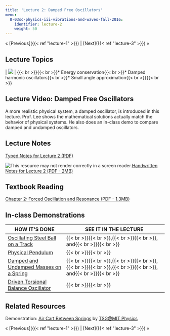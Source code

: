 ```yaml
---
title: 'Lecture 2: Damped Free Oscillators'
menu:
  8-03sc-physics-iii-vibrations-and-waves-fall-2016:
    identifier: lecture-2
    weight: 50
---
```

« [Previous]({{< ref "lecture-1" >}}) | [Next]({{< ref "lecture-3" >}}) »

Lecture Topics
--------------

| ![](https://open-learning-course-data.s3.amazonaws.com/8-03sc-physics-iii-vibrations-and-waves-fall-2016/d84c4840774099632dde60e238f0fcc8_L2.jpg) | {{< br >}}{{< br >}}*   Energy conservation{{< br >}}*   Damped harmonic oscillators{{< br >}}*   Small angle approximation{{< br >}}{{< br >}} 

Lecture Video: Damped Free Oscillators
--------------------------------------

A more realistic physical system, a damped oscillator, is introduced in this lecture. Prof. Lee shows the mathematical solutions actually match the behavior of physical systems. He also does an in-class demo to compare damped and undamped oscillators.

Lecture Notes
-------------

[Typed Notes for Lecture 2 (PDF)](https://open-learning-course-data.s3.amazonaws.com/8-03sc-physics-iii-vibrations-and-waves-fall-2016/910ef4a939ed4daa2eafd1f5b06f24fa_MIT8_03SCF16_Lec2.pdf)

![This resource may not render correctly in a screen reader.](/images/inacessible.gif)[Handwritten Notes for Lecture 2 (PDF - 2MB)](https://open-learning-course-data.s3.amazonaws.com/8-03sc-physics-iii-vibrations-and-waves-fall-2016/7d59f030fe17d65ac52e99f715163e98_MIT8_03SCF16_hw_Lec2.pdf)

Textbook Reading
----------------

[Chapter 2: Forced Oscillation and Resonance (PDF - 1.3MB)](https://open-learning-course-data.s3.amazonaws.com/8-03sc-physics-iii-vibrations-and-waves-fall-2016/782069da3820fc514c10c26ae0c15b01_MIT8_03SCF16_Text_Ch2.pdf)

In-class Demonstrations
-----------------------

| HOW IT'S DONE | SEE IT IN THE LECTURE |
| --- | --- |
| [Oscillating Steel Ball on a Track](http://tsgphysics.mit.edu/front/?page=demo.php&letnum=C%2012&show=0) | {{< br >}}{{< br >}},{{< br >}}{{< br >}}, and{{< br >}}{{< br >}} |
| [Physical Pendulum](http://tsgphysics.mit.edu/front/?page=demo.php&letnum=C%207&show=0) | {{< br >}}{{< br >}} |
| [Damped and Undamped Masses on a Spring](http://tsgphysics.mit.edu/front/?page=demo.php&letnum=C%2011&show=0) | {{< br >}}{{< br >}},{{< br >}}{{< br >}},{{< br >}}{{< br >}},{{< br >}}{{< br >}}, and{{< br >}}{{< br >}} |
| [Driven Torsional Balance Oscillator](http://tsgphysics.mit.edu/front/?page=demo.php&letnum=C%2060&show=0) | {{< br >}}{{< br >}} 

Related Resources
-----------------

Demonstration: [Air Cart Between Springs](http://tsgphysics.mit.edu/front/?page=demo.php&letnum=C%201&show=0) by [TSG@MIT Physics](http://tsgphysics.mit.edu/front/)

« [Previous]({{< ref "lecture-1" >}}) | [Next]({{< ref "lecture-3" >}}) »